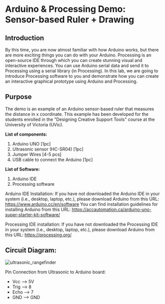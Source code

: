 # Arduino & Processing Demo: Sensor-based Ruler + Drawing

## Introduction
By this time, you are now almost familiar with how Arduino works, but there are more exciting things you can do with your Arduino. Processing is an open-source IDE through which you can create stunning visual and interactive experiences. You can use Arduino serial data and send it to Processing using a serial library (in Processing). In this lab, we are going to introduce Processing software to you and demonstrate how you can create an interactive graphical prototype using Arduino and Processing.

## Purpose
The demo is an example of an Arduino sensor-based ruler that measures the distance in x coordinate. This example has been developed for the students enrolled in the "Designing Creative Support Tools" course at the University of Victoria (UVic). 

**List of components:**
  1. Arduino UNO [1pc]
  2. Ultrasonic sensor (HC-SR04) [1pc] 
  3. Jumper Wires [4-5 pcs]
  4. USB cable to connect the Arduino [1pc]

**List of Software:**
  1. Arduino IDE
  2. Processing software 

Arduino IDE Installation:
If you have not downloaded the Arduino IDE in your system (i.e., desktop, laptop, etc.), please download Arduino from this URL: https://www.arduino.cc/en/software
You can find installation guidelines for installing Arduino from this URL: https://accautomation.ca/arduino-uno-super-starter-kit-software/ 

Processing IDE installation:
If you have not downloaded the Processing IDE in your system (i.e., desktop, laptop, etc.), please download Arduino from this URL: https://processing.org/ 

## Circuit Diagram:
![ultrasonic_rangefinder](https://user-images.githubusercontent.com/33431336/150657086-0bb6eb36-8e4a-4807-b661-8ed338c0eb21.png)

Pin Connection from Ultrasonic to Arduino board:
  - Vcc --> 5V
  - Trig --> 8
  - Echo --> 7
  - GND --> GND

